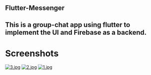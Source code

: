 ## Flutter-Messenger
This is a group-chat app using flutter to implement the UI and Firebase as a backend.
-
# Screenshots

[![3.jpg](https://i.postimg.cc/TYwsvgM2/3.jpg)](https://postimg.cc/mhvjQcgK)
[![2.jpg](https://i.postimg.cc/6px12S4q/2.jpg)](https://postimg.cc/tYDz8B5G)
[![1.jpg](https://i.postimg.cc/XNGb9Rqk/1.jpg)](https://postimg.cc/4ngqgFzY)

